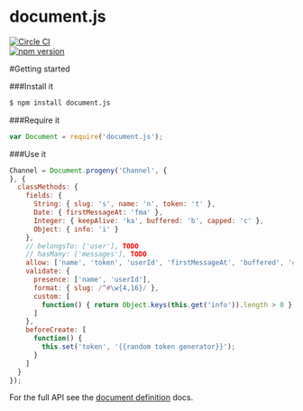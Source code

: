 # document.js

[![Circle CI](https://circleci.com/gh/bnorton/document.js.svg?style=svg)](https://circleci.com/gh/bnorton/document.js)  
[![npm version](https://badge.fury.io/js/document.js.svg)](http://badge.fury.io/js/document.js)

#Getting started

###Install it
```bash
$ npm install document.js
```

###Require it
```javascript
var Document = require('document.js');
```

###Use it
```javascript
Channel = Document.progeny('Channel', {
}, {
  classMethods: {
    fields: {
      String: { slug: 's', name: 'n', token: 't' },
      Date: { firstMessageAt: 'fma' },
      Integer: { keepAlive: 'ka', buffered: 'b', capped: 'c' },
      Object: { info: 'i' }
    },
    // belongsTo: ['user'], TODO
    // hasMany: ['messages'], TODO
    allow: ['name', 'token', 'userId', 'firstMessageAt', 'buffered', 'capped'],
    validate: {
      presence: ['name', 'userId'],
      format: { slug: /^#\w{4,16}/ },
      custom: [
        function() { return Object.keys(this.get('info')).length > 0 }
      ]
    },
    beforeCreate: [
      function() {
        this.set('token', '{{random token generator}}');
      }
    ]
  }
});
```
For the full API see the [document definition](https://github.com/bnorton/document.js/wiki/document-definition) docs.

